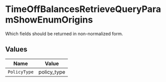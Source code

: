 # TimeOffBalancesRetrieveQueryParamShowEnumOrigins

Which fields should be returned in non-normalized form.


## Values

| Name         | Value        |
| ------------ | ------------ |
| `PolicyType` | policy_type  |